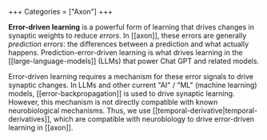 +++
Categories = ["Axon"]
+++

**Error-driven learning** is a powerful form of learning that drives changes in synaptic weights to reduce _errors_. In [[axon]], these errors are generally _prediction errors_: the differences between a prediction and what actually happens. Prediction-error-driven learning is what drives learning in the [[large-language-models]] (LLMs) that power Chat GPT and related models.

Error-driven learning requires a mechanism for these error signals to drive synaptic changes. In LLMs and other current "AI" / "ML" (machine learning) models, [[error-backpropagation]] is used to drive synaptic learning. However, this mechanism is not directly compatible with known neurobiological mechanisms. Thus, we use [[temporal-derivative|temporal-derivatives]], which are compatible with neurobiology to drive error-driven learning in [[axon]].


